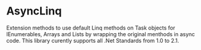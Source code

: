# AsyncLinq
Extension methods to use default Linq methods on Task objects for IEnumerables, Arrays and Lists by wrapping the original menthods in async code.
This library curently supports all .Net Standards from 1.0 to 2.1.
